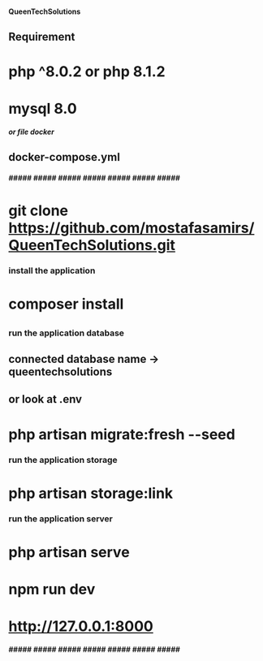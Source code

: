 #### QueenTechSolutions ####
## Requirement ##
# php ^8.0.2 or php 8.1.2
# mysql 8.0

##### or file docker ####
## docker-compose.yml

##### #####  ##### #####  ##### #####  #####  #####  #####
# git clone https://github.com/mostafasamirs/QueenTechSolutions.git

### install  the application ###
# composer install


## 
### run the application database ### 
## connected database name -> queentechsolutions
## or look at .env 
# php artisan migrate:fresh --seed

### run the application storage ###
# php artisan storage:link

### run the application server ###
# php artisan serve
# npm run dev
# http://127.0.0.1:8000
##### #####  ##### #####  ##### #####  #####  #####  #####
